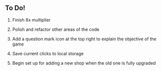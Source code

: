 ## To Do!

1. Finish 8x multiplier

2. Polish and refactor other areas of the code

3. Add a question mark icon at the top right to explain the objective of the game

4. Save current clicks to local storage

5. Begin set up for adding a new shop when the old one is fully upgraded